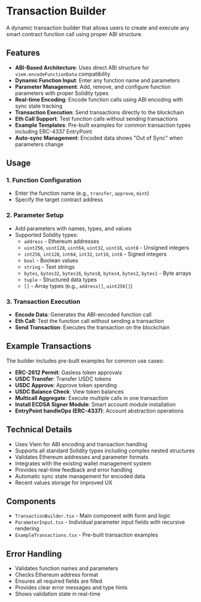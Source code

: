 # Transaction Builder

A dynamic transaction builder that allows users to create and execute any smart contract function call using proper ABI structure.

## Features

- **ABI-Based Architecture**: Uses direct ABI structure for `viem.encodeFunctionData` compatibility
- **Dynamic Function Input**: Enter any function name and parameters
- **Parameter Management**: Add, remove, and configure function parameters with proper Solidity types
- **Real-time Encoding**: Encode function calls using ABI encoding with sync state tracking
- **Transaction Execution**: Send transactions directly to the blockchain
- **Eth Call Support**: Test function calls without sending transactions
- **Example Templates**: Pre-built examples for common transaction types including ERC-4337 EntryPoint
- **Auto-sync Management**: Encoded data shows "Out of Sync" when parameters change

## Usage

### 1. Function Configuration
- Enter the function name (e.g., `transfer`, `approve`, `mint`)
- Specify the target contract address

### 2. Parameter Setup
- Add parameters with names, types, and values
- Supported Solidity types:
  - `address` - Ethereum addresses
  - `uint256`, `uint128`, `uint64`, `uint32`, `uint16`, `uint8` - Unsigned integers
  - `int256`, `int128`, `int64`, `int32`, `int16`, `int8` - Signed integers
  - `bool` - Boolean values
  - `string` - Text strings
  - `bytes`, `bytes32`, `bytes16`, `bytes8`, `bytes4`, `bytes2`, `bytes1` - Byte arrays
  - `tuple` - Structured data types
  - `[]` - Array types (e.g., `address[]`, `uint256[]`)

### 3. Transaction Execution
- **Encode Data**: Generates the ABI-encoded function call
- **Eth Call**: Test the function call without sending a transaction
- **Send Transaction**: Executes the transaction on the blockchain

## Example Transactions

The builder includes pre-built examples for common use cases:

- **ERC-2612 Permit**: Gasless token approvals
- **USDC Transfer**: Transfer USDC tokens
- **USDC Approve**: Approve token spending
- **USDC Balance Check**: View token balances
- **Multicall Aggregate**: Execute multiple calls in one transaction
- **Install ECDSA Signer Module**: Smart account module installation
- **EntryPoint handleOps (ERC-4337)**: Account abstraction operations

## Technical Details

- Uses Viem for ABI encoding and transaction handling
- Supports all standard Solidity types including complex nested structures
- Validates Ethereum addresses and parameter formats
- Integrates with the existing wallet management system
- Provides real-time feedback and error handling
- Automatic sync state management for encoded data
- Recent values storage for improved UX

## Components

- `TransactionBuilder.tsx` - Main component with form and logic
- `ParameterInput.tsx` - Individual parameter input fields with recursive rendering
- `ExampleTransactions.tsx` - Pre-built transaction examples

## Error Handling

- Validates function names and parameters
- Checks Ethereum address format
- Ensures all required fields are filled
- Provides clear error messages and type hints
- Shows validation state in real-time
